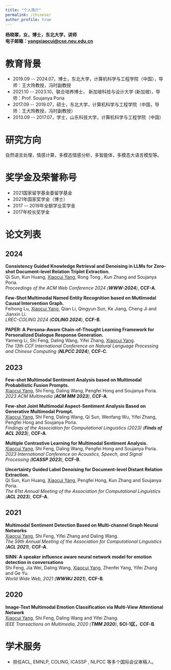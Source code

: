 ```yaml
---
title: "个人简介"
permalink: /chinese/
author_profile: true
---
```

**杨晓翠，女，博士，东北大学，讲师**  
**电子邮箱：yangxiaocui@cse.neu.edu.cn**


# 教育背景
* 2019.09 -- 2024.07，博士，东北大学，计算机科学与工程学院（中国），导师：王大玲教授，冯时副教授
* 2021.10 -- 2023.10，联合培养博士， 新加坡科技与设计大学 (新加坡)，导师：Prof. Soujanya Poria
* 2017.09 -- 2019.07，硕士，东北大学，计算机科学与工程学院（中国，导师：王大玲教授，冯时副教授）
* 2013.09 -- 2017.07，学士，山东科技大学，计算机科学与工程学院（中国）


# 研究方向
自然语言处理，情感计算，多模态情感分析，多智能体，多模态大语言模型等。

# 奖学金及荣誉称号

* 2021国家留学基金委留学基金
* 2021年国家奖学金（博士）
* 2017 -- 2019年全额学业奖学金
* 2017年校长奖学金


# 论文列表

## 2024

**Consistency Guided Knowledge Retrieval and Denoising in LLMs for Zero-shot Document-level Relation Triplet Extraction.**<br>
Qi Sun, Kun Huang, <u>Xiaocui Yang</u>, Rong Tong , Kun Zhang and Soujanya Poria.<br>
*Proceedings of the ACM Web Conference 2024 (**WWW-2024**)*, **CCF-A**.<br>

**Few-Shot Multimodal Named Entity Recognition based on Mutlimodal Causal Intervention Graph.**<br>
Feihong Lu, <u>Xiaocui Yang</u>, Qian Li, Qingyun Sun, Ke Jiang, Cheng Ji and Jianxin Li.<br>
*LREC-COLING 2024 (**COLING 2024**)*, **CCF-B**.<br>

**PAPER: A Persona-Aware Chain-of-Thought Learning Framework for Personalized Dialogue Response Generation.**<br>
Yameng Li, Shi Feng, Daling Wang, Yifei Zhang, <u>Xiaocui Yang</u>.<br>
*The 13th CCF International Conference on Natural Language Processing and Chinese Computing (**NLPCC 2024**)*, **CCF-C**. <br>

## 2023

**Few-shot Multimodal Sentiment Analysis based on Multimodal Probabilistic Fusion Prompts.**<br>
<u>Xiaocui Yang</u>, Shi Feng, Daling Wang, Pengfei Hong and Soujanya Poria.<br>
*2023 ACM Multimedia (**ACM MM 2023**)*, **CCF-A**. <br>

**Few-shot Joint Multimodal Aspect-Sentiment Analysis Based on Generative Multimodal Prompt.**<br> 
<u>Xiaocui Yang</u>, Shi Feng, Daling Wang, Qi Sun, Wenfang Wu, Yifei Zhang, Pengfei Hong and Soujanya Poria.<br>
*Findings of the Association for Computational Linguistics (2023) (**Finds of ACL 2023**)*, **CCF-A**. <br>

**Multiple Contrastive Learning for Multimodal Sentiment Analysis.**<br>
<u>Xiaocui Yang</u>, Shi Feng, Daling Wang, Pengfei Hong and Soujanya Poria.<br>
*2023 International Conference on Acoustics, Speech, and Signal Processing (**ICASSP 2023**)*, **CCF-B**.<br>

**Uncertainty Guided Label Denoising for Document-level Distant Relation Extraction.**<br>
Qi Sun, Kun Huang, <u>Xiaocui Yang</u>, Pengfei Hong, Kun Zhang and Soujanya Poria.<br>
*The 61st Annual Meeting of the Association for Computational Linguistics (**ACL 2023**)*, **CCF-A**. <br>

## 2021

**Multimodal Sentiment Detection Based on Multi-channel Graph Neural Networks**<br>
<u>Xiaocui Yang</u>, Shi Feng, Yifei Zhang and Daling Wang.<br>
*The 59th Annual Meeting of the Association for Computational Linguistics (**ACL 2021**)*, **CCF-A**. <br>

**SINN: A speaker influence aware neural network model for emotion detection in conversations**<br>
Shi Feng, Jia Wei, Daling Wang, <u>Xiaocui Yang</u>, Zhenfei Yang, Yifei Zhang and Ge Yu.<br>
*World Wide Web, 2021 (**WWWJ 2021**)*, **CCF-B**.

## 2020

**Image-Text Multimodal Emotion Classification via Multi-View Attentional Network**<br>
<u>Xiaocui Yang</u>, Shi Feng, Daling Wang and Yifei Zhang.<br>
*IEEE Transactions on Multimedia, 2020 (**TMM 2020**)*, **SCI-1区，CCF-B**.

# 学术服务

* 担任ACL, EMNLP, COLING, ICASSP , NLPCC 等多个国际会议审稿人。
